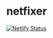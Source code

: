 # netfixer

[![Netlify Status](https://api.netlify.com/api/v1/badges/563dbaa0-5c12-492a-8a37-bf8827368a52/deploy-status)](https://app.netlify.com/sites/netfixer/deploys)
